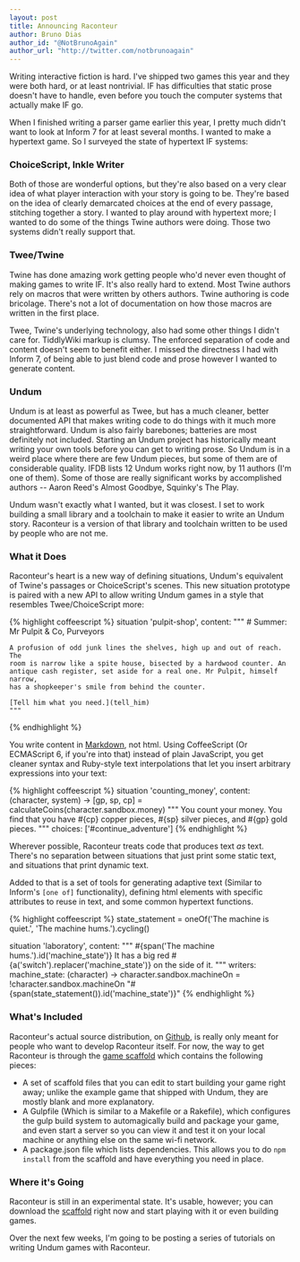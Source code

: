 ```yaml
---
layout: post
title: Announcing Raconteur
author: Bruno Dias
author_id: "@NotBrunoAgain"
author_url: "http://twitter.com/notbrunoagain"
---
```


Writing interactive fiction is hard. I've shipped two games this year and they were both hard, or at least nontrivial. IF has difficulties that static prose doesn't have to handle, even before you touch the computer systems that actually make IF go.

When I finished writing a parser game earlier this year, I pretty much didn't want to look at Inform 7 for at least several months. I wanted to make a hypertext game. So I surveyed the state of hypertext IF systems:

### ChoiceScript, Inkle Writer

Both of those are wonderful options, but they're also based on a very clear idea of what player interaction with your story is going to be. They're based on the idea of clearly demarcated choices at the end of every passage, stitching together a story. I wanted to play around with hypertext more; I wanted to do some of the things Twine authors were doing. Those two systems didn't really support that.

### Twee/Twine

Twine has done amazing work getting people who'd never even thought of making games to write IF. It's also really hard to extend. Most Twine authors rely on macros that were written by others authors. Twine authoring is code bricolage. There's not a lot of documentation on how those macros are written in the first place.

Twee, Twine's underlying technology, also had some other things I didn't care for. TiddlyWiki markup is clumsy. The enforced separation of code and content doesn't seem to benefit either. I missed the directness I had with Inform 7, of being able to just blend code and prose however I wanted to generate content.

### Undum

Undum is at least as powerful as Twee, but has a much cleaner, better documented API that makes writing code to do things with it much more straightforward. Undum is also fairly barebones; batteries are most definitely not included. Starting an Undum project has historically meant writing your own tools before you can get to writing prose. So Undum is in a weird place where there are few Undum pieces, but some of them are of considerable quality. IFDB lists 12 Undum works right now, by 11 authors (I'm one of them). Some of those are really significant works by accomplished authors -- Aaron Reed's Almost Goodbye, Squinky's The Play.

Undum wasn't exactly what I wanted, but it was closest. I set to work building a small library and a toolchain to make it easier to write an Undum story. Raconteur is a version of that library and toolchain written to be used by people who are not me.

### What it Does

Raconteur's heart is a new way of defining situations, Undum's equivalent of Twine's passages or ChoiceScript's scenes. This new situation prototype is paired with a new API to allow writing Undum games in a style that resembles Twee/ChoiceScript more:

{% highlight coffeescript %}
situation 'pulpit-shop',
    content: """
    # Summer: Mr Pulpit & Co, Purveyors

    A profusion of odd junk lines the shelves, high up and out of reach. The
    room is narrow like a spite house, bisected by a hardwood counter. An
    antique cash register, set aside for a real one. Mr Pulpit, himself narrow,
    has a shopkeeper's smile from behind the counter.

    [Tell him what you need.](tell_him)
    """
{% endhighlight %}

You write content in [Markdown](http://en.wikipedia.org/wiki/Markdown), not html. Using CoffeeScript (Or ECMAScript 6, if you're into that) instead of plain JavaScript, you get cleaner syntax and Ruby-style text interpolations that let you insert arbitrary expressions into your text:

{% highlight coffeescript %}
situation 'counting_money',
    content: (character, system) -> 
        [gp, sp, cp] = calculateCoins(character.sandbox.money)
        """
        You count your money. You find that you have #{cp} copper pieces,
        #{sp} silver pieces, and #{gp} gold pieces.
        """
    choices: ['#continue_adventure']
{% endhighlight %}

Wherever possible, Raconteur treats code that produces text *as* text. There's no separation between situations that just print some static text, and situations that print dynamic text. 

Added to that is a set of tools for generating adaptive text (Similar to Inform's `[one of]` functionality), defining html elements with specific attributes to reuse in text, and some common hypertext functions.

{% highlight coffeescript %}
state_statement = 
    oneOf('The machine is quiet.', 'The machine hums.').cycling()

situation 'laboratory',
    content: """
        #{span('The machine hums.').id('machine_state')} It has a big red
        #{a('switch').replacer('machine_state')} on the side of it.
    """
    writers:
        machine_state: (character) ->
            character.sandbox.machineOn = !character.sandbox.machineOn
            "#{span(state_statement()).id('machine_state')}"
{% endhighlight %}

### What's Included

Raconteur's actual source distribution, on [Github](http://github.com/sequitur/raconteur/), is really only meant for people who want to develop Raconteur itself. For now, the way to get Raconteur is through the [game scaffold](http://github.com/sequitur/raconteur-scaffold/) which contains the following pieces:

- A set of scaffold files that you can edit to start building your game right away; unlike the example game that shipped with Undum, they are mostly blank and more explanatory.
- A Gulpfile (Which is similar to a Makefile or a Rakefile), which configures the gulp build system to automagically build and package your game, and even start a server so you can view it and test it on your local machine or anything else on the same wi-fi network.
- A package.json file which lists dependencies. This allows you to do `npm install` from the scaffold and have everything you need in place.

### Where it's Going

Raconteur is still in an experimental state. It's usable, however; you can download the [scaffold](http://github.com/sequitur/raconteur-scaffold/) right now and start playing with it or even building games.

Over the next few weeks, I'm going to be posting a series of tutorials on writing Undum games with Raconteur.